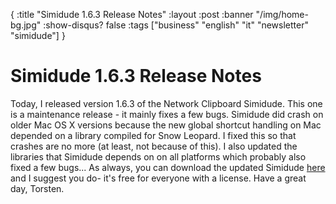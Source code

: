 {
  :title "Simidude 1.6.3 Release Notes"
  :layout :post
  :banner "/img/home-bg.jpg"
  :show-disqus? false
  :tags ["business" "english" "it" "newsletter" "simidude"]
}

Simidude 1.6.3 Release Notes
============================

Today, I released version 1.6.3 of the Network Clipboard Simidude. This one is a maintenance release - it mainly fixes a few bugs. Simidude did crash on older Mac OS X versions because the new global shortcut handling on Mac depended on a library compiled for Snow Leopard. I fixed this so that crashes are no more (at least, not because of this). I also updated the libraries that Simidude depends on on all platforms which probably also fixed a few bugs... As always, you can download the updated Simidude [here](http://www.agynamix.de/products/simidude/download/) and I suggest you do- it's free for everyone with a license. Have a great day, Torsten.

